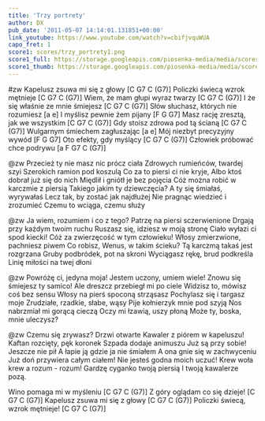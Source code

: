 ```yaml
---
title: 'Trzy portrety'
author: DX
pub_date: '2011-05-07 14:14:01.131851+00:00'
link_youtube: https://www.youtube.com/watch?v=cbifjvquWUA
capo_fret: 1
score1: scores/trzy_portrety1.png
score1_full: https://storage.googleapis.com/piosenka-media/media/scores/trzy_portrety1.png
score1_thumb: https://storage.googleapis.com/piosenka-media/media/scores/trzy_portrety1.png.180x0_q85_upscale.jpg
---
```


#zw
Kapelusz zsuwa mi się z głowy [C G7 C (G7)]
Policzki świecą wzrok mętnieje [C G7 C (G7)]
Wiem, że mam głupi wyraz twarzy [C G7 C (G7)]
I że się właśnie ze mnie śmiejesz [C G7 C (G7)]
Słów słuchasz, których nie rozumiesz [a e]
I myślisz pewnie żem pijany [F G G7]
Masz rację zresztą, jak we wszystkim [C G7 C (G7)]
Gdy stoisz zdrowa pod tą ścianą [C G7 C (G7)]
Wulgarnym śmiechem zagłuszając [a e]
Mój niezbyt precyzyjny wywód [F G G7]
Oto efekty, gdy myślący [C G7 C (G7)]
Człowiek próbować chce podrywu [a F G7 C (G7)]

@zw
Przecież ty nie masz nic prócz ciała
Zdrowych rumieńców, twardej szyi
Szerokich ramion pod koszulą
Co za to piersi ci nie kryje,
Albo ktoś dobrał już się do nich
Międlił i gniótł je bez pojęcia
Cóż można robić w karczmie z piersią
Takiego jakim ty dziewczęcia?
A ty się śmiałaś, wyrywałaś
Lecz tak, by zostać jak najdłużej
Nie pragnąc wiedzieć i zrozumieć
Czemu to wciąga, czemu służy

@zw
Ja wiem, rozumiem i co z tego? 
Patrzę na piersi sczerwienione
Drgają przy każdym twoim ruchu
Ruszasz się, idziesz w moją stronę
Ciało wyłazi ci spod kiecki! 
Cóż za zwierzęcość w tym człowieku!
Włosy zmierzwione, pachniesz piwem
Co robisz, Wenus, w takim ścieku?
Tą karczmą takaś jest rozgrzana
Gruby podbródek, pot na skroni
Wyciągasz rękę, brud podkreśla 
Linię miłości na twej dłoni

@zw
Powróżę ci, jedyna moja! 
Jestem uczony, umiem wiele!
Znowu się śmiejesz ty samico!
Ale dreszcz przebiegł mi po ciele
Widzisz to, mówisz coś bez sensu
Włosy na pierś spoconą strząsasz
Pochylasz się i targasz moje 
Zrudziałe, rzadkie, słabe, wąsy
Pije kołnierzyk mnie pod szyją
Nos nabrzmiał mi gorącą cieczą
Oczy mi łzawią, uszy płoną
Może ty, boska, mnie uleczysz?

@zw
Czemu się zrywasz? Drzwi otwarte
Kawaler z piórem w kapeluszu!
Kaftan rozcięty, pęk koronek
Szpada dodaje animuszu
Już są przy sobie! Jeszcze nie pił
A łapie ją gdzie ja nie śmiałem
A ona gnie się w zachwyceniu
Już doń przywiera całym ciałem!
Nie jesteś godna moich uczuć! 
Krew woła krew a rozum - rozum!
Gardzę cyganko twoją piersią 
I twoją kawalerze pozą.

Wino pomaga mi w myśleniu [C G7 C (G7)]
Z góry oglądam co się dzieje! [C G7 C (G7)]
Kapelusz zsuwa mi się z głowy [C G7 C (G7)]
Policzki świecą, wzrok mętnieje! [C G7 C (G7)]